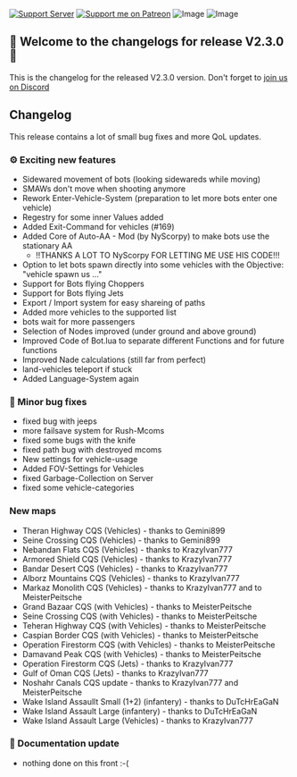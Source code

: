 [![Support Server](https://img.shields.io/discord/862736286774198322.svg?label=Discord&logo=Discord&colorB=7289da&style=for-the-badge)](https://discord.gg/K44VsQsKnx)
[![Support me on Patreon](https://img.shields.io/endpoint.svg?url=https%3A%2F%2Fshieldsio-patreon.vercel.app%2Fapi%3Fusername%3Dfunbots%26type%3Dpatrons&style=for-the-badge)](https://patreon.com/funbots)
![Image](https://img.shields.io/github/downloads/Joe91/fun-bots/total?style=for-the-badge)
![Image](https://img.shields.io/github/stars/Joe91/fun-bots?style=for-the-badge)

## 🥳 Welcome to the changelogs for release **V2.3.0** 🥳
This is the changelog for the released V2.3.0 version. Don't forget to [join us on Discord](https://discord.funbots.dev)

## Changelog
This release contains a lot of small bug fixes and more QoL updates.

### ⚙️ Exciting new features
* Sidewared movement of bots (looking sidewareds while moving)
* SMAWs don't move when shooting anymore
* Rework Enter-Vehicle-System (preparation to let more bots enter one vehicle)
* Regestry for some inner Values added
* Added Exit-Command for vehicles (#169)
* Added Core of Auto-AA - Mod (by NyScorpy) to make bots use the stationary AA 
	* !!THANKS A LOT TO NyScorpy FOR LETTING ME USE HIS CODE!!!
* Option to let bots spawn directly into some vehicles with the Objective: "vehicle spawn us ..."
* Support for Bots flying Choppers
* Support for Bots flying Jets
* Export / Import system for easy shareing of paths
* Added more vehicles to the supported list
* bots wait for more passengers
* Selection of Nodes improved (under ground and above ground)
* Improved Code of Bot.lua to separate different Functions and for future functions
* Improved Nade calculations (still far from perfect)
* land-vehicles teleport if stuck
* Added Language-System again

### 🐛 Minor bug fixes
* fixed bug with jeeps
* more failsave system for Rush-Mcoms
* fixed some bugs with the knife
* fixed path bug with destroyed mcoms
* New settings for vehicle-usage
* Added FOV-Settings for Vehicles
* fixed Garbage-Collection on Server
* fixed some vehicle-categories

### New maps
* Theran Highway CQS (Vehicles) - thanks to Gemini899
* Seine Crossing CQS (Vehicles) - thanks to Gemini899
* Nebandan Flats CQS (Vehicles) - thanks to KrazyIvan777
* Armored Shield CQS (Vehicles) - thanks to KrazyIvan777
* Bandar Desert CQS (Vehicles) - thanks to KrazyIvan777
* Alborz Mountains CQS (Vehicles) - thanks to KrazyIvan777
* Markaz Monolith CQS (Vehicles) - thanks to KrazyIvan777 and to MeisterPeitsche
* Grand Bazaar CQS (with Vehicles) - thanks to MeisterPeitsche
* Seine Crossing CQS (with Vehicles) - thanks to MeisterPeitsche
* Teheran Highway CQS (with Vehicles) - thanks to MeisterPeitsche
* Caspian Border CQS (with Vehicles) - thanks to MeisterPeitsche
* Operation Firestorm CQS (with Vehicles) - thanks to MeisterPeitsche
* Damavand Peak CQS (with Vehicles) - thanks to MeisterPeitsche
* Operation Firestorm CQS (Jets) - thanks to KrazyIvan777
* Gulf of Oman CQS (Jets) - thanks to KrazyIvan777
* Noshahr Canals CQS update - thanks to KrazyIvan777 and MeisterPeitsche
* Wake Island Assaullt Small (1+2) (infantery) - thanks to DuTcHrEaGaN
* Wake Island Assault Large (infantery) - thanks to DuTcHrEaGaN
* Wake Island Assault Large (Vehicles) - thanks to KrazyIvan777

### 📖 Documentation update
* nothing done on this front :-(
